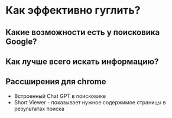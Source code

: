 # Как эффективно гуглить?

## Какие возможности есть у поисковика Google?
## Как лучше всего искать информацию?
## Рассширения для chrome
- Встроенный Chat GPT в поисковике
- Short Viewer - показывает нужное содержимое страницы в результатах поиска